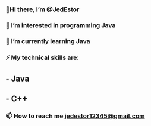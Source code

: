 ### 👋Hi there, I’m @JedEstor

### 👀 I’m interested in programming Java

### 🌱 I’m currently learning Java


### ⚡ My technical skills are:
## - Java
## - C++

### 📫 How to reach me jedestor12345@gmail.com
